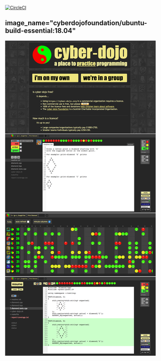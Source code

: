 [![CircleCI](https://circleci.com/gh/cyber-dojo-languages/ubuntu-build-essential-18.04.svg?style=svg)](https://circleci.com/gh/cyber-dojo-languages/ubuntu-build-essential-18.04)

## image_name="cyberdojofoundation/ubuntu-build-essential:18.04"

![cyber-dojo.org home page](https://github.com/cyber-dojo/cyber-dojo/blob/master/shared/home_page_snapshot.png)